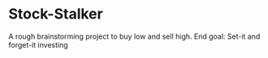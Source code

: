 # Stock-Stalker
A rough brainstorming project to buy low and sell high. End goal: Set-it and forget-it investing
